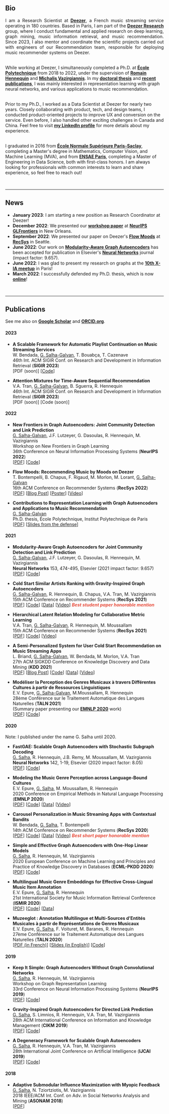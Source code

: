 ## Bio


<p style="text-align:justify">I am a Research Scientist at <a href="https://deezer.com/" target="_blank"><b>Deezer</b></a>, a French music streaming service operating in 180 countries. Based in Paris, I am part of the <a href="https://research.deezer.com/" target="_blank"><b>Deezer Research</b></a> group, where I conduct fundamental and applied research on deep learning, graph mining, music information retrieval, and music recommendation. Since 2023, I also mentor and coordinate the scientific projects carried out with engineers of our Recommendation team, responsible for deploying music recommender systems on Deezer.<br><br>

While working at Deezer, I simultaneously completed a Ph.D. at <a href="https://www.polytechnique.edu/en" target="_blank"><b>École Polytechnique</b></a> from 2018 to 2022, under the supervision of <a href="https://scholar.google.fr/citations?user=e-aOrHAAAAAJ" target="_blank"><b>Romain Hennequin</b></a> and <a href="https://scholar.google.fr/citations?user=aWGJYcMAAAAJ" target="_blank"><b>Michalis Vazirgiannis</b></a>. In my <a href="https://guillaumesalhagalvan.com/doc/phdthesis_gsalhagalvan.pdf" target="_blank"><b>doctoral thesis</b></a> and <a href="https://scholar.google.fr/citations?hl=fr&authuser=1&user=BFT8u-oAAAAJ" target="_blank"><b>recent publications</b></a>, I was mainly interested in representation learning with graph neural networks, and various applications to music recommendation. <br><br>

Prior to my Ph.D., I worked as a Data Scientist at Deezer for nearly two years. Closely collaborating with product, tech, and design teams, I conducted product-oriented projects to improve UX and conversion on the service. Even before, I also handled other exciting challenges in Canada and China.
Feel free to visit <a href="https://www.linkedin.com/in/guillaumesalhagalvan/" target="_blank"><b>my LinkedIn profile</b></a> for more details about my experience. <br><br>  
  
I graduated in 2016 from <a href="https://www.master-mva.com/" target="_blank"><b>École Normale Supérieure Paris-Saclay</b></a>, completing a Master's degree in Mathematics, Computer Vision, and Machine Learning (MVA), and from <a href="https://www.ensae.fr/en/" target="_blank"><b>ENSAE Paris</b></a>, completing a Master of Engineering in Data Science, both with first-class honors. I am always looking for professionals with common interests to learn and share experience, so feel free to reach out! </p>

<br>

---



## News

- **January 2023**: I am starting a new position as Research Coordinator at Deezer!
- **December 2022**: We presented our **<a href="https://arxiv.org/pdf/2211.08972.pdf" target="_blank">workshop paper</a>** at **<a href="https://glfrontiers.github.io/" target="_blank">NeurIPS GLFrontiers</a>** in New Orleans.
- **September 2022**: We presented our paper on Deezer's **<a href="https://www.deezer-blog.com/press/flow-moods/" target="_blank">Flow Moods</a>** at **<a href="https://recsys.acm.org/recsys22/" target="_blank">RecSys</a>** in Seattle.
- **June 2022**: Our work on **<a href="https://arxiv.org/pdf/2202.00961.pdf" target="_blank">Modularity-Aware Graph Autoencoders</a>** has been accepted for publication in Elsevier's **<a href="https://www.journals.elsevier.com/neural-networks" target="_blank">Neural Networks</a>** journal (impact factor: 9.657).
- **June 2022**: I was glad to present my research on graphs at the **<a href="https://twitter.com/researchdeezer/status/1534884094462640128" target="_blank">10th X-IA meetup</a>** in Paris!
- **March 2022**: I successfully defended my Ph.D. thesis, which is now **<a href="https://guillaumesalhagalvan.com/doc/phdthesis_gsalhagalvan.pdf" target="_blank">online</a>**!

<br>

---

## Publications

See me also on **<a href="https://scholar.google.fr/citations?hl=fr&authuser=1&user=BFT8u-oAAAAJ" target="_blank">Google Scholar</a>** and **<a href="https://orcid.org/0000-0002-2452-1041" target="_blank">ORCID.org</a>**.

#### 2023


- **A Scalable Framework for Automatic Playlist Continuation on Music Streaming Services**<br>
W. Bendada, <ins>G. Salha-Galvan</ins>, T. Bouabça, T. Cazenave <br>
46th Int. ACM SIGIR Conf. on Research and Development in Information Retrieval (**SIGIR 2023**) <br>
[PDF (soon)] [<a href="https://github.com/deezer/APC-RTA" target="_blank">Code</a>]

- **Attention Mixtures for Time-Aware Sequential Recommendation**<br>
V.A. Tran, <ins>G. Salha-Galvan</ins>, B. Sguerra, R. Hennequin <br>
46th Int. ACM SIGIR Conf. on Research and Development in Information Retrieval (**SIGIR 2023**) <br>
[PDF (soon)] [Code (soon)]

#### 2022

- **New Frontiers in Graph Autoencoders: Joint Community Detection and Link Prediction**<br>
<ins>G. Salha-Galvan</ins>, J.F. Lutzeyer, G. Dasoulas, R. Hennequin,  M. Vazirgiannis <br>
Workshop on New Frontiers in Graph Learning <br> 36th Conference on Neural Information Processing Systems (**NeurIPS 2022**) <br>
[<a href="https://arxiv.org/pdf/2211.08972.pdf" target="_blank">PDF</a>] [<a href="https://github.com/GuillaumeSalhaGalvan/modularity_aware_gae" target="_blank">Code</a>]


- **Flow Moods: Recommending Music by Moods on Deezer**<br>
 T. Bontempelli, B. Chapus, F. Rigaud, M. Morlon, M. Lorant, <ins>G. Salha-Galvan</ins> <br> 
 16th ACM Conference on Recommender Systems (**RecSys 2022**) <br>
[<a href="https://arxiv.org/pdf/2207.11229.pdf" target="_blank">PDF</a>]
[<a href="https://deezer.io/how-deezer-built-the-first-emotional-ai-a2ad1ffc7294" target="_blank">Blog Post</a>]
[<a href="https://guillaumesalhagalvan.com/doc/poster_flowmoods_recsys2022.pdf" target="_blank">Poster</a>]
[<a href="https://youtu.be/hqfU36-NX7g" target="_blank">Video</a>]
 


- **Contributions to Representation Learning with Graph Autoencoders and Applications to Music Recommendation**<br>
 <ins>G. Salha-Galvan</ins> <br> 
 Ph.D. thesis, École Polytechnique, Institut Polytechnique de Paris <br> [<a href="https://guillaumesalhagalvan.com/doc/phdthesis_gsalhagalvan.pdf" target="_blank">PDF</a>] [<a href="https://drive.google.com/file/d/1IW4GEhmiYkmliNkYGr5M7ysgzjwL0Fqk/view" target="_blank">Slides from the defense</a>]
 
 
#### 2021

- **Modularity-Aware Graph Autoencoders for Joint Community Detection and Link Prediction**<br>
 <ins>G. Salha-Galvan</ins>, J.F. Lutzeyer, G. Dasoulas, R. Hennequin,  M. Vazirgiannis <br> 
**Neural Networks** 153, 474-495, Elsevier (2021 impact factor: 9.657) <br> [<a href="https://arxiv.org/pdf/2202.00961.pdf" target="_blank">PDF</a>] [<a href="https://github.com/GuillaumeSalhaGalvan/modularity_aware_gae" target="_blank">Code</a>]

- **Cold Start Similar Artists Ranking with Gravity-Inspired Graph Autoencoders** <br>
<ins>G. Salha-Galvan</ins>, R. Hennequin, B. Chapus, V.A. Tran, M. Vazirgiannis <br>
15th ACM Conference on Recommender Systems (**RecSys 2021**) <br>
[<a href="https://arxiv.org/pdf/2108.01053.pdf" target="_blank">PDF</a>] 
[<a href="https://github.com/deezer/similar_artists_ranking" target="_blank">Code</a>] 
[<a href="https://github.com/deezer/similar_artists_ranking/tree/main/data" target="_blank">Data</a>] [<a href="https://youtu.be/rmuMEtDlteg" target="_blank">Video</a>] <strong><i style="color:#e74d3c">Best student paper honorable mention</i></strong>

- **Hierarchical Latent Relation Modeling for Collaborative Metric Learning** <br>
V.A. Tran, <ins>G. Salha-Galvan</ins>, R. Hennequin, M. Moussallam <br>
15th ACM Conference on Recommender Systems (**RecSys 2021**)<br>
[<a href="https://arxiv.org/pdf/2108.04655.pdf" target="_blank">PDF</a>] [<a href="https://github.com/deezer/recsys21-hlr" target="_blank">Code</a>] [<a href="https://youtu.be/fQfnugJd8rY" target="_blank">Video</a>]

- **A Semi-Personalized System for User Cold Start Recommendation on Music Streaming Apps** <br> L. Briand, <ins>G. Salha-Galvan</ins>, W. Bendada, M. Morlon, V.A. Tran <br> 27th ACM SIGKDD Conference on Knowledge Discovery and Data Mining (**KDD 2021**) <br> 
[<a href="https://arxiv.org/pdf/2106.03819.pdf" target="_blank">PDF</a>]
[<a href="https://deezer.io/recommending-music-to-new-users-182263648b82" target="_blank">Blog Post</a>]
[<a href="https://github.com/deezer/semi_perso_user_cold_start" target="_blank">Code</a>] [<a href="https://zenodo.org/record/5121674#.YP_OLxMza3I" target="_blank">Data</a>] [<a href="https://dl.acm.org/doi/10.1145/3447548.3467110#sec-supp" target="_blank">Video</a>]

- **Modéliser la Perception des Genres Musicaux à travers Différentes Cultures à partir de Ressources Linguistiques** <br> E.V. Epure, <ins>G. Salha-Galvan</ins>, M.Moussallam, R. Hennequin <br> 28ème Conférence sur le Traitement Automatique des Langues Naturelles (**TALN 2021**) <br> (Summary paper presenting our **<a href="https://arxiv.org/pdf/2010.06325.pdf" target="_blank">EMNLP 2020</a>** work)  <br> [<a href="https://hal.archives-ouvertes.fr/hal-03265881/document" target="_blank">PDF</a>] [<a href="https://github.com/deezer/CrossCulturalMusicGenrePerception" target="_blank">Code</a>]



#### 2020

Note: I published under the name G. Salha until 2020.

- **FastGAE: Scalable Graph Autoencoders with Stochastic Subgraph Decoding**<br> <ins>G. Salha</ins>, R. Hennequin, J.B. Remy, M. Moussallam, M. Vazirgiannis <br> **Neural Networks** 142, 1-19, Elsevier (2020 impact factor: 8.05) <br> [<a href="https://arxiv.org/pdf/2002.01910.pdf" target="_blank">PDF</a>] [<a href="https://github.com/deezer/fastgae" target="_blank">Code</a>]

- **Modeling the Music Genre Perception across Language-Bound Cultures**<br> E.V. Epure, <ins>G. Salha</ins>, M. Moussallam, R. Hennequin <br> 2020 Conference on Empirical Methods in Natural Language Processing (**EMNLP 2020**) <br> [<a href="https://arxiv.org/pdf/2010.06325.pdf" target="_blank">PDF</a>] [<a href="https://github.com/deezer/CrossCulturalMusicGenrePerception" target="_blank">Code</a>] [<a href="https://zenodo.org/record/4275315#.X7JNX9NKi3J" target="_blank">Data</a>] [<a href="https://slideslive.com/38938776/modeling-the-music-genre-perception-across-languagebound-cultures" target="_blank">Video</a>]

- **Carousel Personalization in Music Streaming Apps with Contextual Bandits** <br> W. Bendada, <ins>G. Salha</ins>, T. Bontempelli <br> 14th ACM Conference on Recommender Systems (**RecSys 2020**) <br> [<a href="https://arxiv.org/pdf/2009.06546.pdf" target="_blank">PDF</a>] [<a href="https://github.com/deezer/carousel_bandits" target="_blank">Code</a>] [<a href="https://zenodo.org/record/4048678#.X22ttJMza3K" target="_blank">Data</a>] [<a href="https://vimeo.com/456553260" target="_blank">Video</a>] <strong><i style="color:#e74d3c">Best short paper honorable mention</i></strong>

- **Simple and Effective Graph Autoencoders with One-Hop Linear Models** <br> <ins>G. Salha</ins>, R. Hennequin, M. Vazirgiannis <br> 2020 European Conference on Machine Learning and Principles and Practice of Knowledge Discovery in Databases (**ECML-PKDD 2020**) <br> [<a href="https://arxiv.org/pdf/2001.07614.pdf" target="_blank">PDF</a>] [<a href="https://github.com/deezer/linear_graph_autoencoders" target="_blank">Code</a>]

- **Multilingual Music Genre Embeddings for Effective Cross-Lingual Music Item Annotation** <br> E.V. Epure, <ins>G. Salha</ins>, R. Hennequin <br> 21st International Society for Music Information Retrieval Conference (**ISMIR 2020**) <br> [<a href="https://arxiv.org/pdf/2009.07755.pdf" target="_blank">PDF</a>] [<a href="https://github.com/deezer/MultilingualMusicGenreEmbedding" target="_blank">Code</a>] [<a href="https://zenodo.org/record/4247202#.X6wp0ZNKi3L" target="_blank">Data</a>]

- **Muzeeglot : Annotation Multilingue et Multi-Sources d’Entités Musicales à partir de Représentations de Genres Musicaux** <br> E.V. Epure, <ins>G. Salha</ins>, F. Voituret, M. Baranes, R. Hennequin <br> 27ème Conférence sur le Traitement Automatique des Langues Naturelles (**TALN 2020**) <br> [<a href="https://hal.archives-ouvertes.fr/hal-02768498/document" target="_blank">PDF (in French)</a>] [<a href="https://github.com/deezer/muzeeglot/blob/master/docs/presentation.pdf" target="_blank">Slides (in English)</a>] [<a href="https://github.com/deezer/muzeeglot" target="_blank">Code</a>]


#### 2019

- **Keep It Simple: Graph Autoencoders Without Graph Convolutional Networks** <br> <ins>G. Salha</ins>, R. Hennequin, M. Vazirgiannis <br> Workshop on Graph Representation Learning <br> 33rd Conference on Neural Information Processing Systems (**NeurIPS 2019**) <br> [<a href="https://arxiv.org/pdf/1910.00942.pdf" target="_blank">PDF</a>] [<a href="https://github.com/deezer/linear_graph_autoencoders" target="_blank">Code</a>]

- **Gravity-Inspired Graph Autoencoders for Directed Link Prediction** <br> <ins>G. Salha</ins>, S. Limnios, R. Hennequin, V.A. Tran, M. Vazirgiannis <br> 28th ACM International Conference on Information and Knowledge Management (**CIKM 2019**) <br> [<a href="https://arxiv.org/pdf/1905.09570.pdf" target="_blank">PDF</a>] [<a href="https://github.com/deezer/gravity_graph_autoencoders" target="_blank">Code</a>]

- **A Degeneracy Framework for Scalable Graph Autoencoders** <br> <ins>G. Salha</ins>, R. Hennequin, V.A. Tran, M. Vazirgiannis <br> 28th International Joint Conference on Artificial Intelligence (**IJCAI 2019**) <br> 
[<a href="https://www.ijcai.org/proceedings/2019/0465.pdf" target="_blank">PDF</a>] [<a href="https://github.com/deezer/linear_graph_autoencoders" target="_blank">Code</a>]


#### 2018

- **Adaptive Submodular Influence Maximization with Myopic Feedback** <br> <ins>G. Salha</ins>, N. Tziortziotis, M. Vazirgiannis <br> 2018 IEEE/ACM Int. Conf. on Adv. in Social Networks Analysis and Mining (**ASONAM 2018**) <br> [<a href="https://arxiv.org/pdf/1704.06905.pdf" target="_blank">PDF</a>]

<br>

